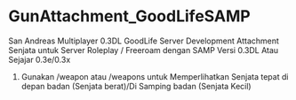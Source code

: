 # GunAttachment_GoodLifeSAMP
San Andreas Multiplayer 0.3DL GoodLife Server Development
Attachment Senjata untuk Server Roleplay / Freeroam dengan SAMP Versi 0.3DL Atau Sejajar 0.3e/0.3x

1. Gunakan /weapon atau /weapons untuk Memperlihatkan Senjata tepat di depan badan (Senjata berat)/Di Samping badan (Senjata Kecil)
